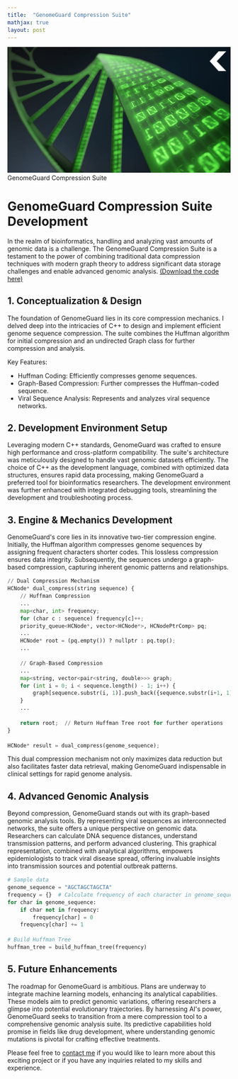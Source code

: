 ```yaml
---
title:  "GenomeGuard Compression Suite"
mathjax: true
layout: post
---
```


![GenomeGuard](https://github.com/HongchaoHu/HongchaoHu.github.io/blob/master/assets/GenomeGuard.jpg?raw=true)
GenomeGuard Compression Suite


# **GenomeGuard Compression Suite Development**

In the realm of bioinformatics, handling and analyzing vast amounts of genomic data is a challenge. The GenomeGuard Compression Suite is a testament to the power of combining traditional data compression techniques with modern graph theory to address significant data storage challenges and enable advanced genomic analysis. [(Download the code here)](https://github.com/HongchaoHu/GenomeGuard_Compression_Suite)

## 1. **Conceptualization & Design**
The foundation of GenomeGuard lies in its core compression mechanics. I delved deep into the intricacies of C++ to design and implement efficient genome sequence compression. The suite combines the Huffman algorithm for initial compression and an undirected Graph class for further compression and analysis.

Key Features:
* Huffman Coding: Efficiently compresses genome sequences.
* Graph-Based Compression: Further compresses the Huffman-coded sequence.
* Viral Sequence Analysis: Represents and analyzes viral sequence networks.

## 2. **Development Environment Setup**
Leveraging modern C++ standards, GenomeGuard was crafted to ensure high performance and cross-platform compatibility. The suite's architecture was meticulously designed to handle vast genomic datasets efficiently. The choice of C++ as the development language, combined with optimized data structures, ensures rapid data processing, making GenomeGuard a preferred tool for bioinformatics researchers. The development environment was further enhanced with integrated debugging tools, streamlining the development and troubleshooting process.

## 3. **Engine & Mechanics Development**
GenomeGuard's core lies in its innovative two-tier compression engine. Initially, the Huffman algorithm compresses genome sequences by assigning frequent characters shorter codes. This lossless compression ensures data integrity. Subsequently, the sequences undergo a graph-based compression, capturing inherent genomic patterns and relationships. 

```Python
// Dual Compression Mechanism
HCNode* dual_compress(string sequence) {
    // Huffman Compression
    ...
    map<char, int> frequency;
    for (char c : sequence) frequency[c]++;
    priority_queue<HCNode*, vector<HCNode*>, HCNodePtrComp> pq;
    ...
    HCNode* root = (pq.empty()) ? nullptr : pq.top();
    ...

    // Graph-Based Compression
    ...
    map<string, vector<pair<string, double>>> graph;
    for (int i = 0; i < sequence.length() - 1; i++) {
        graph[sequence.substr(i, 1)].push_back({sequence.substr(i+1, 1), 1.0});
    }
    ...

    return root;  // Return Huffman Tree root for further operations
}

HCNode* result = dual_compress(genome_sequence);

```

This dual compression mechanism not only maximizes data reduction but also facilitates faster data retrieval, making GenomeGuard indispensable in clinical settings for rapid genome analysis.

## 4. **Advanced Genomic Analysis**
Beyond compression, GenomeGuard stands out with its graph-based genomic analysis tools. By representing viral sequences as interconnected networks, the suite offers a unique perspective on genomic data. Researchers can calculate DNA sequence distances, understand transmission patterns, and perform advanced clustering. This graphical representation, combined with analytical algorithms, empowers epidemiologists to track viral disease spread, offering invaluable insights into transmission sources and potential outbreak patterns.

```Python
# Sample data
genome_sequence = "AGCTAGCTAGCTA"
frequency = {}  # Calculate frequency of each character in genome_sequence
for char in genome_sequence:
    if char not in frequency:
        frequency[char] = 0
    frequency[char] += 1

# Build Huffman Tree
huffman_tree = build_huffman_tree(frequency)
```

## 5. **Future Enhancements**
The roadmap for GenomeGuard is ambitious. Plans are underway to integrate machine learning models, enhancing its analytical capabilities. These models aim to predict genomic variations, offering researchers a glimpse into potential evolutionary trajectories. By harnessing AI's power, GenomeGuard seeks to transition from a mere compression tool to a comprehensive genomic analysis suite. Its predictive capabilities hold promise in fields like drug development, where understanding genomic mutations is pivotal for crafting effective treatments.

Please feel free to [contact me](mailto:hohu@ucsd.edu) if you would like to learn more about this exciting project or if you have any inquiries related to my skills and experience.
